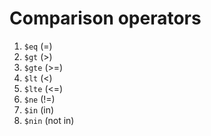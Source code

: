# Comparison operators

1. `$eq` (=)
2. `$gt` (>)
3. `$gte` (>=)
4. `$lt` (<)
5. `$lte` (<=)
6. `$ne` (!=)
7. `$in` (in)
8. `$nin` (not in)
